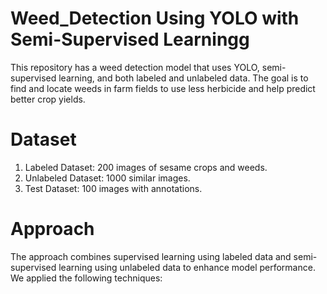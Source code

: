 # Weed_Detection Using YOLO with Semi-Supervised Learningg
This repository has a weed detection model that uses YOLO, semi-supervised learning, and both labeled and unlabeled data. The goal is to find and locate weeds in farm fields to use less herbicide and help predict better crop yields.

# Dataset
1. Labeled Dataset: 200 images of sesame crops and weeds.
2. Unlabeled Dataset: 1000 similar images.
3. Test Dataset: 100 images with annotations. 

# Approach
The approach combines supervised learning using labeled data and semi-supervised learning using unlabeled data to enhance model performance. We applied the following techniques:
